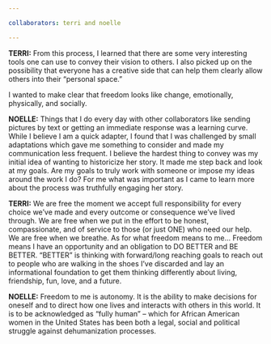 ```yaml
---

collaborators: terri and noelle

---
```


**TERRI:** From this process, I learned that there are some very interesting tools one can use to convey their vision to others. I also picked up on the possibility that everyone has a creative side that can help them clearly allow others into their “personal space.”

I wanted to make clear that freedom looks like change, emotionally, physically, and socially. 

**NOELLE:** Things that I do every day with other collaborators like sending pictures by text or getting an immediate response was a learning curve.  While I believe I am a quick adapter, I found that I was challenged by small adaptations which gave me something to consider and made my communication less frequent. I believe the hardest thing to convey was my initial idea of wanting to historicize her story. It made me step back and look at my goals. Are my goals to truly work with someone or impose my ideas around the work I do? For me what was important as I came to learn more about the process was truthfully engaging her story.

**TERRI:** We are free the moment we accept full responsibility for every choice we’ve made and every outcome or consequence we’ve lived through. We are free when we put in the effort to be honest, compassionate, and of service to those (or just ONE) who need our help. We are free when we breathe. As for what freedom means to me… Freedom means I have an opportunity and an obligation to DO BETTER and BE BETTER. “BETTER” is thinking with forward/long reaching goals to reach out to people who are walking in the shoes I’ve discarded and lay an informational foundation to get them thinking differently about living, friendship, fun, love, and a future.  

**NOELLE:** Freedom to me is autonomy. It is the ability to make decisions for oneself and to direct how one lives and interacts with others in this world. It is to be acknowledged as “fully human” – which for African American women in the United States has been both a legal, social and political struggle against dehumanization processes.
